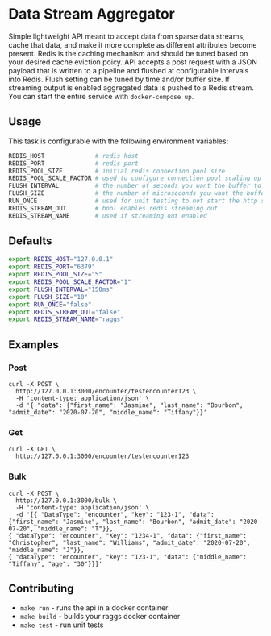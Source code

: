 # Data Stream Aggregator

Simple lightweight API meant to accept data from sparse data streams, cache 
that data, and make it more complete as different attributes become present.
Redis is the caching mechanism and should be tuned based on your desired cache 
eviction poicy. API accepts a post request with a JSON payload that is written 
to a pipeline and flushed at configurable intervals into Redis. Flush setting 
can be tuned by time and/or buffer size. If streaming output is enabled 
aggregated data is pushed to a Redis stream.  You can start the entire service 
with `docker-compose up`.
## Usage

This task is configurable with the following environment variables:

```bash
REDIS_HOST              # redis host
REDIS_PORT              # redis port
REDIS_POOL_SIZE         # initial redis connection pool size
REDIS_POOL_SCALE_FACTOR # used to configure connection pool scaling up behavior (REDIS_POOL_SIZE * REDIS_POOL_SCALE_FACTOR)
FLUSH_INTERVAL          # the number of seconds you want the buffer to be flushed
FLUSH_SIZE              # the number of microseconds you want the buffer to fill before flush
RUN_ONCE                # used for unit testing to not start the http server
REDIS_STREAM_OUT        # bool enables redis streaming out
REDIS_STREAM_NAME       # used if streaming out enabled
```

## Defaults
```bash
export REDIS_HOST="127.0.0.1"
export REDIS_PORT="6379"
export REDIS_POOL_SIZE="5"
export REDIS_POOL_SCALE_FACTOR="1"
export FLUSH_INTERVAL="150ms"
export FLUSH_SIZE="10"
export RUN_ONCE="false"
export REDIS_STREAM_OUT="false"
export REDIS_STREAM_NAME="raggs"
```

## Examples
### Post
```
curl -X POST \
  http://127.0.0.1:3000/encounter/testencounter123 \
  -H 'content-type: application/json' \
  -d '{ "data": {"first_name": "Jasmine", "last_name": "Bourbon", "admit_date": "2020-07-20", "middle_name": "Tiffany"}}'
```

### Get
```
curl -X GET \
  http://127.0.0.1:3000/encounter/testencounter123
```
### Bulk
```
curl -X POST \
  http://127.0.0.1:3000/bulk \
  -H 'content-type: application/json' \
  -d '[{ "DataType": "encounter", "key": "123-1", "data": {"first_name": "Jasmine", "last_name": "Bourbon", "admit_date": "2020-07-20", "middle_name": "T"}},
{ "dataType": "encounter", "Key": "1234-1", "data": {"first_name": "Christopher", "last_name": "Williams", "admit_date": "2020-07-20", "middle_name": "J"}},
{ "dataType": "encounter", "key": "123-1", "data": {"middle_name": "Tiffany", "age": "30"}}]'
```

## Contributing

* `make run` - runs the api in a docker container
* `make build` - builds your raggs docker container
* `make test` - run unit tests